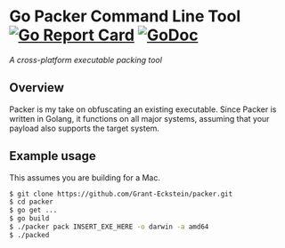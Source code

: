 # Go Packer Command Line Tool[![Go Report Card](https://goreportcard.com/badge/github.com/Grant-Eckstein/packer)](https://goreportcard.com/report/github.com/Grant-Eckstein/packer) [![GoDoc](https://godoc.org/github.com/Grant-Eckstein/packer?status.svg)](https://godoc.org/github.com/Grant-Eckstein/packer)
*A cross-platform executable packing tool*

## Overview
Packer is my take on obfuscating an existing executable. Since Packer is written in Golang, it functions on all major systems, assuming that your payload also supports the target system. 

## Example usage
This assumes you are building for a Mac. 
```bash
$ git clone https://github.com/Grant-Eckstein/packer.git
$ cd packer
$ go get ...
$ go build
$ ./packer pack INSERT_EXE_HERE -o darwin -a amd64
$ ./packed
```
